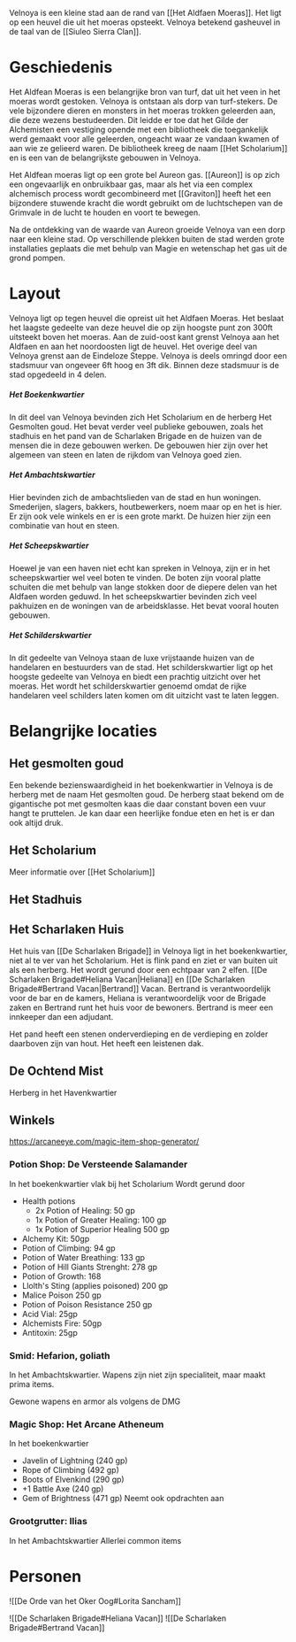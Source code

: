 Velnoya is een kleine stad aan de rand van [[Het Aldfaen Moeras]]. Het ligt op een heuvel die uit het moeras opsteekt. Velnoya betekend gasheuvel in de taal van de [[Siuleo Sierra Clan]].

# Geschiedenis
Het Aldfean Moeras is een belangrijke bron van turf, dat uit het veen in het moeras wordt gestoken. Velnoya is ontstaan als dorp van turf-stekers. 
De vele bijzondere dieren en monsters in het moeras trokken geleerden aan, die deze wezens bestudeerden. Dit leidde er toe dat het Gilde der Alchemisten een vestiging opende met een bibliotheek die toegankelijk werd gemaakt voor alle geleerden, ongeacht waar ze vandaan kwamen of aan wie ze gelieerd waren. De bibliotheek kreeg de naam [[Het Scholarium]] en is een van de belangrijkste gebouwen in Velnoya. 

Het Aldfean moeras ligt op een grote bel Aureon gas. [[Aureon]] is op zich een ongevaarlijk en onbruikbaar gas, maar als het via een complex alchemisch process wordt gecombineerd met [[Graviton]] heeft het een bijzondere stuwende kracht die wordt gebruikt om de luchtschepen van de Grimvale in de lucht te houden en voort te bewegen.

Na de ontdekking van de waarde van Aureon groeide Velnoya van een dorp naar een kleine stad. Op verschillende plekken buiten de stad werden grote installaties geplaats die met behulp van Magie en wetenschap het gas uit de grond pompen. 

# Layout
Velnoya ligt op tegen heuvel die opreist uit het Aldfaen Moeras. Het beslaat het laagste gedeelte van deze heuvel die op zijn hoogste punt zon 300ft uitsteekt boven het moeras. Aan de zuid-oost kant grenst Velnoya aan het Aldfaen en aan het noordoosten ligt de heuvel. Het overige deel van Velnoya grenst aan de Eindeloze Steppe. Velnoya is deels omringd door een stadsmuur van ongeveer 6ft hoog en 3ft dik. Binnen deze stadsmuur is de stad opgedeeld in 4 delen.
##### Het Boekenkwartier
In dit deel van Velnoya bevinden zich Het Scholarium en de herberg Het Gesmolten goud. Het bevat verder veel publieke gebouwen, zoals het stadhuis en het pand van de Scharlaken Brigade en de huizen van de mensen die in deze gebouwen werken. De gebouwen hier zijn over het algemeen van steen en laten de rijkdom van Velnoya goed zien.
##### Het Ambachtskwartier
Hier bevinden zich de ambachtslieden van de stad en hun woningen. Smederijen, slagers, bakkers, houtbewerkers, noem maar op en het is hier. Er zijn ook vele winkels en er is een grote markt. De huizen hier zijn een combinatie van hout en steen.
##### Het Scheepskwartier
Hoewel je van een haven niet echt kan spreken in Velnoya, zijn er in het scheepskwartier wel veel boten te vinden. De boten zijn vooral platte schuiten die met behulp van lange stokken door de diepere delen van het Aldfaen worden geduwd. In het scheepskwartier bevinden zich veel pakhuizen en de woningen van de arbeidsklasse. Het bevat vooral houten gebouwen.
##### Het Schilderskwartier
In dit gedeelte van Velnoya staan de luxe vrijstaande huizen van de handelaren en bestuurders van de stad. Het schilderskwartier ligt op het hoogste gedeelte van Velnoya en biedt een prachtig uitzicht over het moeras. Het wordt het schilderskwartier genoemd omdat de rijke handelaren veel schilders laten komen om dit uitzicht vast te laten leggen.


# Belangrijke locaties

## Het gesmolten goud
Een bekende bezienswaardigheid in het boekenkwartier in Velnoya is de herberg met de naam Het gesmolten goud. De herberg staat bekend om de gigantische pot met gesmolten kaas die daar constant boven een vuur hangt te pruttelen. Je kan daar een heerlijke fondue eten en het is er dan ook altijd druk.

## Het Scholarium
Meer informatie over [[Het Scholarium]] 

## Het Stadhuis


## Het Scharlaken Huis
Het huis van [[De Scharlaken Brigade]] in Velnoya ligt in het boekenkwartier, niet al te ver van het Scholarium.
Het is flink pand en ziet er van buiten uit als een herberg. Het wordt gerund door een echtpaar van 2 elfen. [[De Scharlaken Brigade#Heliana Vacan|Heliana]] en [[De Scharlaken Brigade#Bertrand Vacan|Bertrand]] Vacan. Bertrand is verantwoordelijk voor de bar en de kamers, Heliana is verantwoordelijk voor de Brigade zaken en Bertrand runt het huis voor de bewoners. Bertrand is meer een innkeeper dan een adjudant.

Het pand heeft een stenen onderverdieping en de verdieping en zolder daarboven zijn van hout. Het heeft een leistenen dak.

## De Ochtend Mist
Herberg in het Havenkwartier

## Winkels
https://arcaneeye.com/magic-item-shop-generator/

### Potion Shop: De Versteende Salamander
In het boekenkwartier vlak bij het Scholarium
Wordt gerund door 
- Health potions
	- 2x Potion of Healing: 50 gp
	- 1x Potion of Greater Healing: 100 gp
	- 1x Potion of Superior Healing 500 gp
- Alchemy Kit: 50gp
- Potion of Climbing: 94 gp
- Potion of Water Breathing: 133 gp
- Potion of Hill Giants Strenght: 278 gp
- Potion of Growth: 168
- Llolth's Sting (applies poisoned) 200 gp
- Malice Poison 250 gp
- Potion of Poison Resistance 250 gp
- Acid Vial: 25gp
- Alchemists Fire: 50gp
- Antitoxin: 25gp

### Smid: Hefarion, goliath
In het Ambachtskwartier. Wapens zijn niet zijn specialiteit, maar maakt prima items.

Gewone wapens en armor als volgens de DMG


### Magic Shop: Het Arcane Atheneum
In het boekenkwartier
- Javelin of Lightning (240 gp)
- Rope of Climbing (492 gp)
- Boots of Elvenkind (290 gp)
- +1 Battle Axe (240 gp)
- Gem of Brightness (471 gp)
Neemt ook opdrachten aan

### Grootgrutter: Ilias
In het Ambachtskwartier
Allerlei common items


# Personen

![[De Orde van het Oker Oog#Lorita Sancham]]

![[De Scharlaken Brigade#Heliana Vacan]]
![[De Scharlaken Brigade#Bertrand Vacan]]